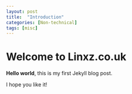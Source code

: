 ```yaml
---
layout: post
title:  "Introduction"
categories: [Non-technical]
tags: [misc]
---
```


# Welcome to Linxz.co.uk

**Hello world**, this is my first Jekyll blog post.

I hope you like it!
